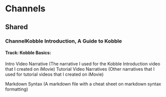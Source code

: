# Channels 
## Shared


### ChannelKobble Introduction, A Guide to Kobble
#### Track: Kobble Basics:
Intro Video Narrative (The narrative I used for the Kobble Introduction video that I created on iMovie)
Tutorial Video Narratives (Other narratives that I used for tutorial videos that I created on iMovie)


Markdown Syntax (A markdown file with a cheat sheet on markdown syntax formatting)